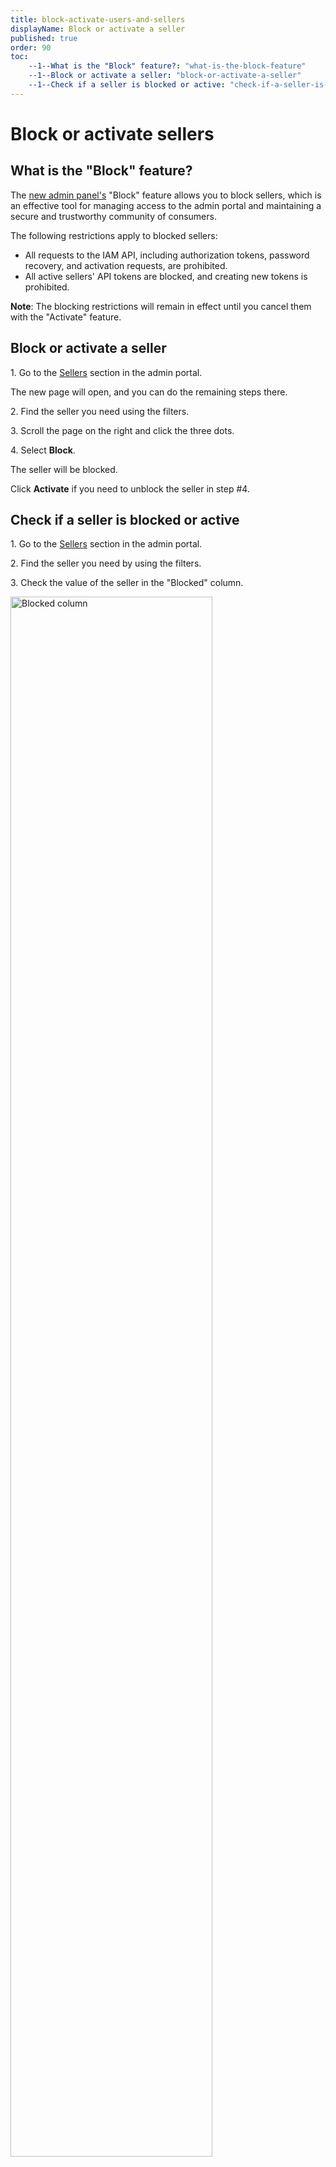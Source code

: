 ```yaml
---
title: block-activate-users-and-sellers
displayName: Block or activate a seller
published: true
order: 90
toc:
    --1--What is the "Block" feature?: "what-is-the-block-feature"
    --1--Block or activate a seller: "block-or-activate-a-seller"
    --1--Check if a seller is blocked or active: "check-if-a-seller-is-blocked-or-active"
---
```

# Block or activate sellers

## What is the "Block" feature?

The <a href="https://admin-platform.gcore.top" target="_blank">new admin panel's</a> "Block" feature allows you to block sellers, which is an effective tool for managing access to the admin portal and maintaining a secure and trustworthy community of consumers.

The following restrictions apply to blocked sellers:

- All requests to the IAM API, including authorization tokens, password recovery, and activation requests, are prohibited.
- All active sellers' API tokens are blocked, and creating new tokens is prohibited.

**Note**: The blocking restrictions will remain in effect until you cancel them with the "Activate" feature.

## Block or activate a seller

1\. Go to the <a href="https://admin.gcore.top/users/sellers" target="_blank">Sellers</a> section in the admin portal.

The new page will open, and you can do the remaining steps there.

2\. Find the seller you need using the filters.

3\. Scroll the page on the right and click the three dots.

4\. Select **Block**.

The seller will be blocked.

Click **Activate** if you need to unblock the seller in step #4.

## Check if a seller is blocked or active

1\. Go to the <a href="https://admin.gcore.top/users/sellers" target="_blank">Sellers</a> section in the admin portal.

2\. Find the seller you need by using the filters.

3\. Check the value of the seller in the "Blocked" column.

<img src="https://assets.gcore.pro/docs/reseller-support/manuals/block-activate-users-and-sellers/blocked-status-20.png" alt="Blocked column" width="80%">

- If the status is "true", the seller is blocked and cannot access the account and services.
- If the status is "false", the seller is active and has access to the account and services.
